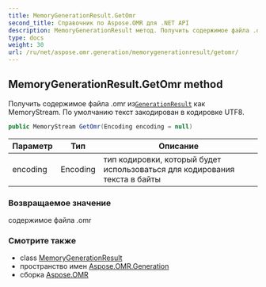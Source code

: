 ```yaml
---
title: MemoryGenerationResult.GetOmr
second_title: Справочник по Aspose.OMR для .NET API
description: MemoryGenerationResult метод. Получить содержимое файла .omr изGenerationResult как MemoryStream. По умолчанию текст закодирован в кодировке UTF8.
type: docs
weight: 30
url: /ru/net/aspose.omr.generation/memorygenerationresult/getomr/
---
```

## MemoryGenerationResult.GetOmr method

Получить содержимое файла .omr из[`GenerationResult`](../../generationresult/) как MemoryStream. По умолчанию текст закодирован в кодировке UTF8.

```csharp
public MemoryStream GetOmr(Encoding encoding = null)
```

| Параметр | Тип | Описание |
| --- | --- | --- |
| encoding | Encoding | тип кодировки, который будет использоваться для кодирования текста в байты |

### Возвращаемое значение

содержимое файла .omr

### Смотрите также

* class [MemoryGenerationResult](../)
* пространство имен [Aspose.OMR.Generation](../../memorygenerationresult/)
* сборка [Aspose.OMR](../../../)


